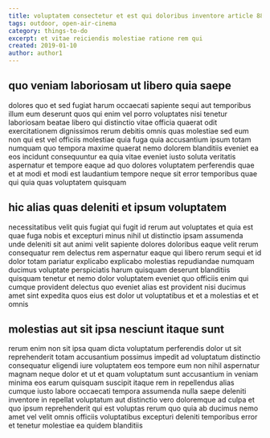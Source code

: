 ```yaml
---
title: voluptatem consectetur et est qui doloribus inventore article 8828
tags: outdoor, open-air-cinema
category: things-to-do
excerpt: et vitae reiciendis molestiae ratione rem qui
created: 2019-01-10
author: author1
---
```


## quo veniam laboriosam ut libero quia saepe

dolores quo et sed fugiat harum occaecati sapiente sequi aut temporibus illum eum deserunt quos qui enim vel porro voluptates nisi tenetur laboriosam beatae libero qui distinctio vitae officia quaerat odit exercitationem dignissimos rerum debitis omnis quas molestiae sed eum non qui est vel officiis molestiae quia fuga quia accusantium ipsum totam numquam quo tempora maxime quaerat nemo dolorem blanditiis eveniet ea eos incidunt consequuntur ea quia vitae eveniet iusto soluta veritatis aspernatur et tempore eaque ad quo dolores voluptatem perferendis quae et at modi et modi est laudantium tempore neque sit error temporibus quae qui quia quas voluptatem quisquam

## hic alias quas deleniti et ipsum voluptatem

necessitatibus velit quis fugiat qui fugit id rerum aut voluptates et quia est quae fuga nobis et excepturi minus nihil ut distinctio ipsam assumenda unde deleniti sit aut animi velit sapiente dolores doloribus eaque velit rerum consequatur rem delectus rem aspernatur eaque qui libero rerum sequi et id dolor totam pariatur explicabo explicabo molestias repudiandae numquam ducimus voluptate perspiciatis harum quisquam deserunt blanditiis quisquam tenetur et nemo dolor voluptatem eveniet quo officiis enim qui cumque provident delectus quo eveniet alias est provident nisi ducimus amet sint expedita quos eius est dolor ut voluptatibus et et a molestias et et omnis

## molestias aut sit ipsa nesciunt itaque sunt

rerum enim non sit ipsa quam dicta voluptatum perferendis dolor ut sit reprehenderit totam accusantium possimus impedit ad voluptatum distinctio consequatur eligendi iure voluptatem eos tempore eum non nihil aspernatur magnam neque dolor et ut et quam voluptatum sunt accusantium in veniam minima eos earum quisquam suscipit itaque rem in repellendus alias cumque iusto labore occaecati tempora assumenda nulla saepe deleniti inventore in repellat voluptatum aut distinctio vero doloremque ad culpa et quo ipsum reprehenderit qui est voluptas rerum quo quia ab ducimus nemo amet vel velit omnis officiis voluptatibus excepturi deleniti temporibus error et tenetur molestiae ea quidem blanditiis
